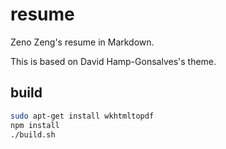 # resume

Zeno Zeng's resume in Markdown.

This is based on David Hamp-Gonsalves's theme.

## build

```bash
sudo apt-get install wkhtmltopdf
npm install
./build.sh
```
